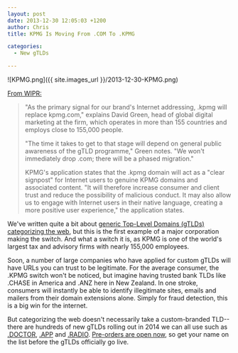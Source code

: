```yaml
---
layout: post
date: 2013-12-30 12:05:03 +1200
author: Chris
title: KPMG Is Moving From .COM To .KPMG

categories:
  - New gTLDs

---
```


![KPMG.png]({{ site.images_url }}/2013-12-30-KPMG.png)

[From WIPR:](http://www.worldipreview.com/article/kpmg-migrating-from-com)

> "As the primary signal for our brand's Internet addressing, .kpmg will replace kpmg.com," explains David Green, head of global digital marketing at the firm, which operates in more than 155 countries and employs close to 155,000 people.
>
> "The time it takes to get to that stage will depend on general public awareness of the gTLD programme," Green notes. "We won't immediately drop .com; there will be a phased migration."
>
> KPMG's application states that the .kpmg domain will act as a "clear signpost" for Internet users to genuine KPMG domains and associated content. "It will therefore increase consumer and client trust and reduce the possibility of malicious conduct. It may also allow us to engage with Internet users in their native language, creating a more positive user experience," the application states.

<!-- excerpt -->

We've written quite a bit about [generic Top-Level Domains (gTLDs) categorizing the web](https://iwantmyname.com/blog/2013/11/pre-orders-now-open-for-guru-clothing-gallery-graphics-and-more.html), but this is the first example of a major corporation making the switch. And what a switch it is, as KPMG is one of the world's largest tax and advisory firms with nearly 155,000 employees.

Soon, a number of large companies who have applied for custom gTLDs will have URLs you can trust to be legitimate. For the average consumer, the .KPMG switch won't be noticed, but imagine having trusted bank TLDs like .CHASE in America and .ANZ here in New Zealand. In one stroke, consumers will instantly be able to identify illegitimate sites, emails and mailers from their domain extensions alone. Simply for fraud detection, this is a big win for the internet.

<!-- /excerpt -->

But categorizing the web doesn't necessarily take a custom-branded TLD--there are hundreds of new gTLDs rolling out in 2014 we can all use such as [.DOCTOR](https://iwantmyname.com/domains/dot-doctor), [.APP](https://iwantmyname.com/domains/dot-app) and [.RADIO](https://iwantmyname.com/domains/dot-radio). [Pre-orders are open now](https://iwantmyname.com/domains/new-gtld-domain-extensions), so get your name on the list before the gTLDs officially go live.
